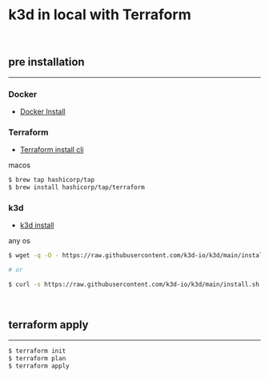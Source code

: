 # k3d in local with Terraform

<br>

## pre installation

---

### Docker

* [Docker Install](https://docs.docker.com/engine/install/)

### Terraform
* [Terraform install cli](https://developer.hashicorp.com/terraform/tutorials/aws-get-started/install-cli)

macos
```bash
$ brew tap hashicorp/tap
$ brew install hashicorp/tap/terraform
```

### k3d

* [k3d install](https://k3d.io/stable/#installation)

any os
```bash
$ wget -q -O - https://raw.githubusercontent.com/k3d-io/k3d/main/install.sh | bash

# or

$ curl -s https://raw.githubusercontent.com/k3d-io/k3d/main/install.sh | bash
```

<br>

## terraform apply

---

```bash
$ terraform init
$ terraform plan
$ terraform apply
```

